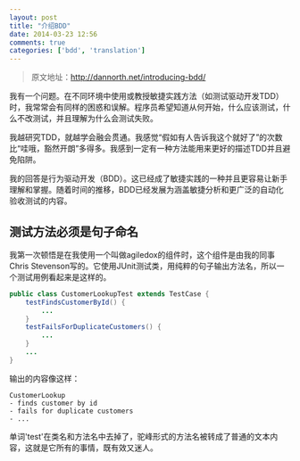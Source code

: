 ```yaml
---
layout: post
title: "介绍BDD"
date: 2014-03-23 12:56
comments: true
categories: ['bdd', 'translation']
---
```


> 原文地址：<http://dannorth.net/introducing-bdd/>

我有一个问题。在不同环境中使用或教授敏捷实践方法（如测试驱动开发TDD）时，我常常会有同样的困惑和误解。程序员希望知道从何开始，什么应该测试，什么不改测试，并且理解为什么会测试失败。

我越研究TDD，就越学会融会贯通。我感觉“假如有人告诉我这个就好了”的次数比“哇哦，豁然开朗”多得多。我感到一定有一种方法能用来更好的描述TDD并且避免陷阱。

我的回答是行为驱动开发（BDD）。这已经成了敏捷实践的一种并且更容易让新手理解和掌握。随着时间的推移，BDD已经发展为涵盖敏捷分析和更广泛的自动化验收测试的内容。

## 测试方法必须是句子命名

我第一次顿悟是在我使用一个叫做agiledox的组件时，这个组件是由我的同事Chris Stevenson写的。它使用JUnit测试类，用纯粹的句子输出方法名，所以一个测试用例看起来是这样的。

```java
public class CustomerLookupTest extends TestCase {
    testFindsCustomerById() {
        ...
    }
    testFailsForDuplicateCustomers() {
        ...
    }
    ...
}
```

输出的内容像这样：

```
CustomerLookup
- finds customer by id
- fails for duplicate customers
- ...
```

单词'test'在类名和方法名中去掉了，驼峰形式的方法名被转成了普通的文本内容，这就是它所有的事情，既有效又迷人。
